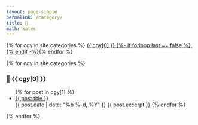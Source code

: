 ```yaml
---
layout: page-simple
permalink: /category/
title: 📑
math: katex
---
```

<span>{% for cgy in site.categories %} <a class="post-link" href="#{{ cgy[0] | slugify }}">{{ cgy[0] }} {%- if forloop.last == false %},{% endif -%}</a>{% endfor %}</span>

{% for cgy in site.categories %}
  <h3 id="{{ cgy[0] | slugify }}">📑 {{ cgy[0] }}</h3>
  <ul>
    {% for post in cgy[1] %}
      <li><a class="post-link" href="{{ site.baseurl }}{{ post.url }}">{{ post.title }}</a></li>
      {{ post.date | date: "%b %-d, %Y" }}
      {{ post.excerpt }}
    {% endfor %}
  </ul>
{% endfor %}
